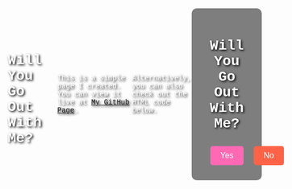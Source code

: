 # Will You Go Out With Me?

This is a simple page I created. You can view it live at [My GitHub Page](https://yourusername.github.io/repositoryname/).

Alternatively, you can also check out the HTML code below.


<!DOCTYPE html>
<html lang="en">
<head>
    <meta charset="UTF-8">
    <meta name="viewport" content="width=device-width, initial-scale=1.0">
    <title>Will You Go Out With Me?</title>
    <style>
        body {
            display: flex;
            justify-content: center;
            align-items: center;
            height: 100vh;
            background-image: url('https://source.unsplash.com/11600x900/?nature');
            background-size: cover;
            background-position: center;
            font-family: 'Courier New', Courier, monospace;
            color: #fff;
            text-shadow: 2px 2px 4px #000;
        }
        .container {
            text-align: center;
            background: rgba(0, 0, 0, 0.5);
            padding: 20px;
            border-radius: 10px;
        }
        .button {
            padding: 10px 20px;
            margin: 10px;
            font-size: 16px;
            cursor: pointer;
            border: none;
            border-radius: 5px;
            transition: background-color 0.3s;
        }
        #yes {
            background-color: #ff69b4;
            color: #fff;
        }
        #yes:hover {
            background-color: #ff1493;
        }
        #no {
            background-color: #ff6347;
            color: #fff;
            position: absolute;
        }
        #no:hover {
            background-color: #ff4500;
        }
    </style>
</head>

<body>
    <div class="container">
        <h1>Will You Go Out With Me?</h1>
        <button class="button" id="yes">Yes</button>
        <button class="button" id="no">No</button>
    </div>
    <script>
        const noButton = document.getElementById('no');
        noButton.addEventListener('mouseover', () => {
            const x = Math.random() * (window.innerWidth - noButton.offsetWidth);
            const y = Math.random() * (window.innerHeight - noButton.offsetHeight);
            noButton.style.left = `${x}px`;
            noButton.style.top = `${y}px`;
        });
    </script>
</body>
</html>
